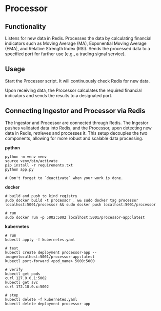 # Processor 
## Functionality 
Listens for new data in Redis. 
Processes the data by calculating financial indicators such as Moving Average (MA), Exponential Moving Average (EMA), and Relative Strength Index (RSI). 
Sends the processed data to a specified port for further use (e.g., a trading signal service). 
## Usage 
Start the Processor script. It will continuously check Redis for new data. 
 
Upon receiving data, the Processor calculates the required financial indicators and sends the results to a designated port. 
 
## Connecting Ingestor and Processor via Redis 
The Ingestor and Processor are connected through Redis. The Ingestor pushes validated data into Redis, and the Processor, upon detecting new data in Redis, retrieves and processes it. This setup decouples the two components, allowing for more robust and scalable data processing.

**python**
```
python -m venv venv
source venv/bin/activate
pip install -r requirements.txt
python app.py

# Don't forget to `deactivate` when your work is done.
```

**docker**

```
# build and push to kind registry
sudo docker build -t processor . && sudo docker tag processor localhost:5001/processor && sudo docker push localhost:5001/processor

# run
sudo docker run -p 5002:5002 localhost:5001/processor-app:latest
```

**kubernetes**

```
# run
kubectl apply -f kubernetes.yaml

# test
kubectl create deployment processor-app --image=localhost:5001/processor-app:latest
kubectl port-forward <pod_name> 5000:5000

# verify
kubectl get pods
curl 127.0.0.1:5002
kubectl get svc
curl 172.18.0.x:5002

# stop 
kubectl delete -f kubernetes.yaml
kubectl delete deployment processor-app
```
